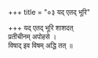 +++
title = "०३ यद् एतद् भूरि"

+++
यद् एतद् भूरि शाशदत्  
प्रतीचीनम् अपोहसे ।  
विषाद् इव विषम् अद्धि तत् ॥